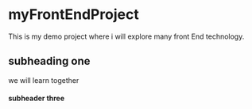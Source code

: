 # myFrontEndProject
This is my demo project where i will explore many front End technology.
## subheading one
we will learn together
#### subheader three

